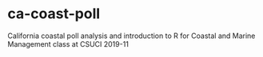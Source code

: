 # ca-coast-poll
California coastal poll analysis and introduction to R for Coastal and Marine Management class at CSUCI 2019-11
